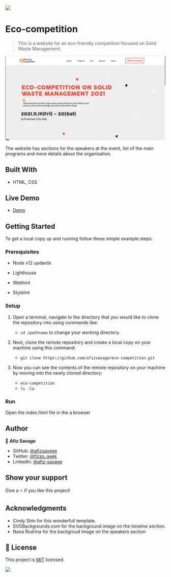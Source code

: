 ![](https://img.shields.io/badge/Microverse-blueviolet)

# Eco-competition

> This is a website for an eco-friendly competition focused on Solid Waste Management.

![screenshot](./assets/Screenshot.png)

The website has sections for the speakers at the event, list of the main programs and more details about the organisation.

## Built With

- HTML, CSS

## Live Demo

- [Demo](https://afizsavage.github.io/eco-competition/)

## Getting Started

To get a local copy up and running follow these simple example steps.

### Prerequisites

- Node v12 updards

- Lighthouse

- Webhint

- Stylelint

### Setup

1.  Open a terminal, navigate to the directory that you would like to clone the repository into using commands like:

    - `cd /pathname` to change your working directory.

2.  Next, clone the remote repository and create a local copy on your machine using this command:

    - `git clone https://github.com/afizsavage/eco-competition.git`

3.  Now you can see the contents of the remote repository on your machine by moving into the newly cloned directory:

    - `eco-competition`
    - `ls -la`

### Run

Open the index.html file in the a browser

## Author

👤 **Afiz Savage**

- GitHub: [@afizsavage](https://github.com/afizsavage)
- Twitter: [@fizzo_geek](https://twitter.com/fizzo_geek)
- LinkedIn: [@afiz-savage](https://www.linkedin.com/in/afiz-savage-3b91a21ba/)

## Show your support

Give a ⭐️ if you like this project!

## Acknowledgments

- Cindy Shin for this wonderfull template.
- SVGBackgrounds.com for the background image on the timeline section.
- Nana Rodrina for the backgroud image on the speakers section

## 📝 License

This project is [MIT](./MIT.md) licensed.

![](https://img.shields.io/badge/Microverse-blueviolet)
